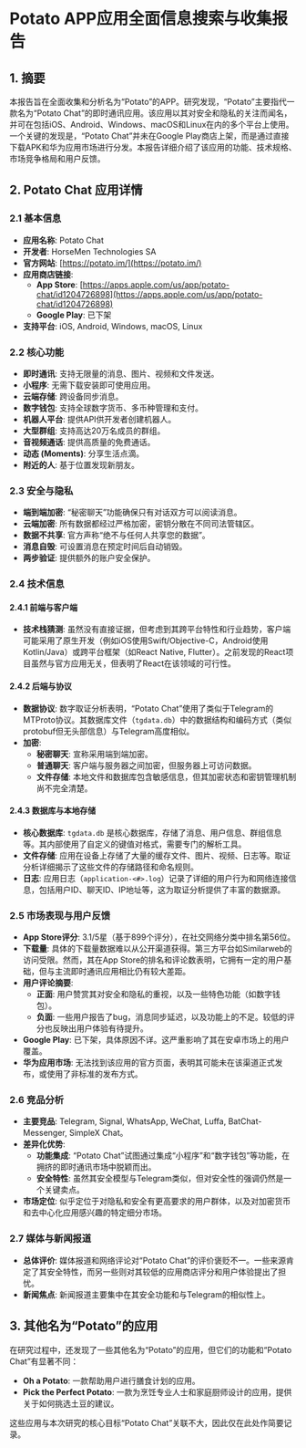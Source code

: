 # Potato APP应用全面信息搜索与收集报告

## 1. 摘要

本报告旨在全面收集和分析名为“Potato”的APP。研究发现，“Potato”主要指代一款名为“Potato Chat”的即时通讯应用。该应用以其对安全和隐私的关注而闻名，并可在包括iOS、Android、Windows、macOS和Linux在内的多个平台上使用。一个关键的发现是，“Potato Chat”并未在Google Play商店上架，而是通过直接下载APK和华为应用市场进行分发。本报告详细介绍了该应用的功能、技术规格、市场竞争格局和用户反馈。

## 2. Potato Chat 应用详情

### 2.1 基本信息

*   **应用名称**: Potato Chat
*   **开发者**: HorseMen Technologies SA
*   **官方网站**: [https://potato.im/](https://potato.im/)
*   **应用商店链接**:
    *   **App Store**: [https://apps.apple.com/us/app/potato-chat/id1204726898](https://apps.apple.com/us/app/potato-chat/id1204726898)
    *   **Google Play**: 已下架
*   **支持平台**: iOS, Android, Windows, macOS, Linux

### 2.2 核心功能

*   **即时通讯**: 支持无限量的消息、图片、视频和文件发送。
*   **小程序**: 无需下载安装即可使用应用。
*   **云端存储**: 跨设备同步消息。
*   **数字钱包**: 支持全球数字货币、多币种管理和支付。
*   **机器人平台**: 提供API供开发者创建机器人。
*   **大型群组**: 支持高达20万名成员的群组。
*   **音视频通话**: 提供高质量的免费通话。
*   **动态 (Moments)**: 分享生活点滴。
*   **附近的人**: 基于位置发现新朋友。

### 2.3 安全与隐私

*   **端到端加密**: “秘密聊天”功能确保只有对话双方可以阅读消息。
*   **云端加密**: 所有数据都经过严格加密，密钥分散在不同司法管辖区。
*   **数据不共享**: 官方声称“绝不与任何人共享您的数据”。
*   **消息自毁**: 可设置消息在预定时间后自动销毁。
*   **两步验证**: 提供额外的账户安全保护。

### 2.4 技术信息

#### 2.4.1 前端与客户端

*   **技术栈猜测**: 虽然没有直接证据，但考虑到其跨平台特性和行业趋势，客户端可能采用了原生开发（例如iOS使用Swift/Objective-C，Android使用Kotlin/Java）或跨平台框架（如React Native, Flutter）。之前发现的React项目虽然与官方应用无关，但表明了React在该领域的可行性。

#### 2.4.2 后端与协议

*   **数据协议**: 数字取证分析表明，“Potato Chat”使用了类似于Telegram的MTProto协议。其数据库文件（`tgdata.db`）中的数据结构和编码方式（类似protobuf但无头部信息）与Telegram高度相似。
*   **加密**: 
    *   **秘密聊天**: 宣称采用端到端加密。
    *   **普通聊天**: 客户端与服务器之间加密，但服务器上可访问数据。
    *   **文件存储**: 本地文件和数据库包含敏感信息，但其加密状态和密钥管理机制尚不完全清楚。

#### 2.4.3 数据库与本地存储

*   **核心数据库**: `tgdata.db` 是核心数据库，存储了消息、用户信息、群组信息等。其内部使用了自定义的键值对格式，需要专门的解析工具。
*   **文件存储**: 应用在设备上存储了大量的缓存文件、图片、视频、日志等。取证分析详细揭示了这些文件的存储路径和命名规则。
*   **日志**: 应用日志（`application-<#>.log`）记录了详细的用户行为和网络连接信息，包括用户ID、聊天ID、IP地址等，这为取证分析提供了丰富的数据源。

### 2.5 市场表现与用户反馈

*   **App Store评分**: 3.1/5星（基于899个评分），在社交网络分类中排名第56位。
*   **下载量**: 具体的下载量数据难以从公开渠道获得。第三方平台如Similarweb的访问受限。然而，其在App Store的排名和评论数表明，它拥有一定的用户基础，但与主流即时通讯应用相比仍有较大差距。
*   **用户评论摘要**: 
    *   **正面**: 用户赞赏其对安全和隐私的重视，以及一些特色功能（如数字钱包）。
    *   **负面**: 一些用户报告了bug，消息同步延迟，以及功能上的不足。较低的评分也反映出用户体验有待提升。
*   **Google Play**: 已下架，具体原因不详。这严重影响了其在安卓市场上的用户覆盖。
*   **华为应用市场**: 无法找到该应用的官方页面，表明其可能未在该渠道正式发布，或使用了非标准的发布方式。

### 2.6 竞品分析

*   **主要竞品**: Telegram, Signal, WhatsApp, WeChat, Luffa, BatChat-Messenger, SimpleX Chat。
*   **差异化优势**: 
    *   **功能集成**: “Potato Chat”试图通过集成“小程序”和“数字钱包”等功能，在拥挤的即时通讯市场中脱颖而出。
    *   **安全特性**: 虽然其安全模型与Telegram类似，但对安全性的强调仍然是一个关键卖点。
*   **市场定位**: 似乎定位于对隐私和安全有更高要求的用户群体，以及对加密货币和去中心化应用感兴趣的特定细分市场。

### 2.7 媒体与新闻报道

*   **总体评价**: 媒体报道和网络评论对“Potato Chat”的评价褒贬不一。一些来源肯定了其安全特性，而另一些则对其较低的应用商店评分和用户体验提出了担忧。
*   **新闻焦点**: 新闻报道主要集中在其安全功能和与Telegram的相似性上。

## 3. 其他名为“Potato”的应用

在研究过程中，还发现了一些其他名为“Potato”的应用，但它们的功能和“Potato Chat”有显著不同：

*   **Oh a Potato**: 一款帮助用户进行膳食计划的应用。
*   **Pick the Perfect Potato**: 一款为烹饪专业人士和家庭厨师设计的应用，提供关于如何挑选土豆的建议。

这些应用与本次研究的核心目标“Potato Chat”关联不大，因此仅在此处作简要记录。
